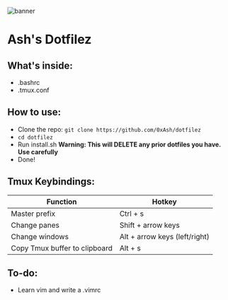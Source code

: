 ![banner](banner.jpg)

# Ash's Dotfilez

## What's inside:
- .bashrc
- .tmux.conf 

## How to use:
- Clone the repo: `git clone https://github.com/0xAsh/dotfilez`
- `cd dotfilez`
- Run install.sh **Warning: This will DELETE any prior dotfiles you have. Use carefully**
- Done!

## Tmux Keybindings:
| Function | Hotkey | 
| ---- | ---- |
| Master prefix | Ctrl + s | 
| Change panes | Shift + arrow keys |
| Change windows | Alt + arrow keys (left/right) |
| Copy Tmux buffer to clipboard | Alt + s |

## To-do:
- Learn vim and write a .vimrc

